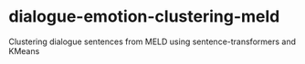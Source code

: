 # dialogue-emotion-clustering-meld
Clustering dialogue sentences from MELD using sentence-transformers and KMeans
